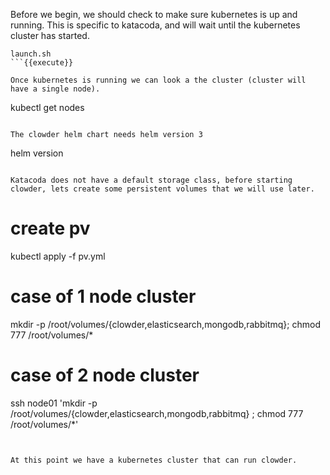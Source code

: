 Before we begin, we should check to make sure kubernetes is up and running. This is specific to katacoda, and will wait until the kubernetes cluster has started.

```
launch.sh
```{{execute}}

Once kubernetes is running we can look a the cluster (cluster will have a single node).

```
kubectl get nodes
```{{execute}}

The clowder helm chart needs helm version 3
```
helm version
```{{execute}}

Katacoda does not have a default storage class, before starting clowder, lets create some persistent volumes that we will use later.

```
# create pv
kubectl apply -f pv.yml
# case of 1 node cluster
mkdir -p /root/volumes/{clowder,elasticsearch,mongodb,rabbitmq}; chmod 777 /root/volumes/*
# case of 2 node cluster
ssh node01 'mkdir -p /root/volumes/{clowder,elasticsearch,mongodb,rabbitmq} ; chmod 777 /root/volumes/*'
```{{execute}}


At this point we have a kubernetes cluster that can run clowder.
